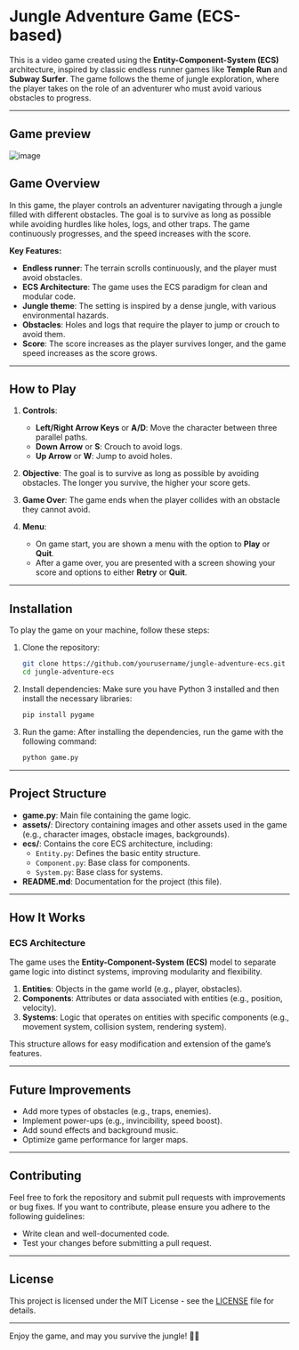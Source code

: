 
# Jungle Adventure Game (ECS-based)

This is a video game created using the **Entity-Component-System (ECS)** architecture, inspired by classic endless runner games like **Temple Run** and **Subway Surfer**. The game follows the theme of jungle exploration, where the player takes on the role of an adventurer who must avoid various obstacles to progress.

---
## Game preview
![image](https://github.com/user-attachments/assets/09acb492-4485-4c0a-aabe-0fcb5309c4cf)

## **Game Overview**

In this game, the player controls an adventurer navigating through a jungle filled with different obstacles. The goal is to survive as long as possible while avoiding hurdles like holes, logs, and other traps. The game continuously progresses, and the speed increases with the score.

**Key Features:**
- **Endless runner**: The terrain scrolls continuously, and the player must avoid obstacles.
- **ECS Architecture**: The game uses the ECS paradigm for clean and modular code.
- **Jungle theme**: The setting is inspired by a dense jungle, with various environmental hazards.
- **Obstacles**: Holes and logs that require the player to jump or crouch to avoid them.
- **Score**: The score increases as the player survives longer, and the game speed increases as the score grows.

---

## **How to Play**

1. **Controls**:
   - **Left/Right Arrow Keys** or **A/D**: Move the character between three parallel paths.
   - **Down Arrow** or **S**: Crouch to avoid logs.
   - **Up Arrow** or **W**: Jump to avoid holes.

2. **Objective**: The goal is to survive as long as possible by avoiding obstacles. The longer you survive, the higher your score gets.

3. **Game Over**: The game ends when the player collides with an obstacle they cannot avoid.

4. **Menu**:
   - On game start, you are shown a menu with the option to **Play** or **Quit**.
   - After a game over, you are presented with a screen showing your score and options to either **Retry** or **Quit**.

---

## **Installation**

To play the game on your machine, follow these steps:

1. Clone the repository:
   ```bash
   git clone https://github.com/yourusername/jungle-adventure-ecs.git
   cd jungle-adventure-ecs
   ```

2. Install dependencies:
   Make sure you have Python 3 installed and then install the necessary libraries:
   ```bash
   pip install pygame
   ```

3. Run the game:
   After installing the dependencies, run the game with the following command:
   ```bash
   python game.py
   ```

---

## **Project Structure**

- **game.py**: Main file containing the game logic.
- **assets/**: Directory containing images and other assets used in the game (e.g., character images, obstacle images, backgrounds).
- **ecs/**: Contains the core ECS architecture, including:
   - `Entity.py`: Defines the basic entity structure.
   - `Component.py`: Base class for components.
   - `System.py`: Base class for systems.
- **README.md**: Documentation for the project (this file).

---

## **How It Works**

### **ECS Architecture**

The game uses the **Entity-Component-System (ECS)** model to separate game logic into distinct systems, improving modularity and flexibility.

1. **Entities**: Objects in the game world (e.g., player, obstacles).
2. **Components**: Attributes or data associated with entities (e.g., position, velocity).
3. **Systems**: Logic that operates on entities with specific components (e.g., movement system, collision system, rendering system).

This structure allows for easy modification and extension of the game’s features.

---

## **Future Improvements**

- Add more types of obstacles (e.g., traps, enemies).
- Implement power-ups (e.g., invincibility, speed boost).
- Add sound effects and background music.
- Optimize game performance for larger maps.

---

## **Contributing**

Feel free to fork the repository and submit pull requests with improvements or bug fixes. If you want to contribute, please ensure you adhere to the following guidelines:

- Write clean and well-documented code.
- Test your changes before submitting a pull request.

---

## **License**

This project is licensed under the MIT License - see the [LICENSE](LICENSE) file for details.

---

Enjoy the game, and may you survive the jungle! 🌿👣
```
